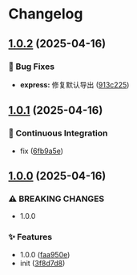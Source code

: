 # Changelog

## [1.0.2](https://github.com/KarinJS/esmify/compare/express-v1.0.1...express-v1.0.2) (2025-04-16)


### 🐛 Bug Fixes

* **express:** 修复默认导出 ([913c225](https://github.com/KarinJS/esmify/commit/913c2256d6f2ece44baf0f8af6c66bf4deee719c))

## [1.0.1](https://github.com/KarinJS/esmify/compare/express-v1.0.0...express-v1.0.1) (2025-04-16)


### 🎡 Continuous Integration

* fix ([6fb9a5e](https://github.com/KarinJS/esmify/commit/6fb9a5e68667deb1c4ab48a58c11bb2a2dd12b76))

## [1.0.0](https://github.com/KarinJS/esmify/compare/express-v0.0.1...express-v1.0.0) (2025-04-16)


### ⚠ BREAKING CHANGES

* 1.0.0

### ✨ Features

* 1.0.0 ([faa950e](https://github.com/KarinJS/esmify/commit/faa950e0504a9893c84653b8a8ae4807969ff11a))
* init ([3f8d7d8](https://github.com/KarinJS/esmify/commit/3f8d7d8ad56c7b221fa2d19321f632df65f131ab))
